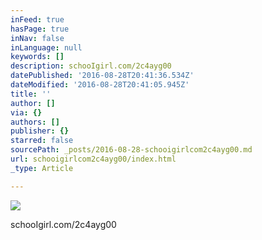 ```yaml
---
inFeed: true
hasPage: true
inNav: false
inLanguage: null
keywords: []
description: schooIgirl.com/2c4ayg00
datePublished: '2016-08-28T20:41:36.534Z'
dateModified: '2016-08-28T20:41:05.945Z'
title: ''
author: []
via: {}
authors: []
publisher: {}
starred: false
sourcePath: _posts/2016-08-28-schooigirlcom2c4ayg00.md
url: schooigirlcom2c4ayg00/index.html
_type: Article

---
```

![](https://the-grid-user-content.s3-us-west-2.amazonaws.com/340833f5-1937-48b3-82d1-a786e6b4b9c0.jpg)

schooIgirl.com/2c4ayg00